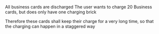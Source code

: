 All business cards are discharged
The user wants to charge 20 Business cards, but does only have one charging brick

Therefore these cards shall keep their charge for a very long time, so that the charging can happen in a staggered way